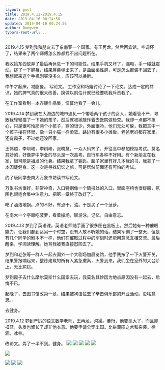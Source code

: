 ```yaml
---
layout: post
title: 2019.4.12-2019.4.15
date: 2019-04-16 00:24:56
updated: 2019-04-16 00:24:56
author: Dongwen
typora-root-url: ..
---
```




2019.4.15
梦到我和朋友去了东南亚一个国家。有王再龙。然后回宾馆，空调坏了，结果来了两个师傅怎么修都找不出问题所在。

我收拾东西放弃了最后再休息一下的可能性。结果手机又坏了，漏电，手一碰就震动。搓了一下屏幕，结果屏幕弹出来了，是曲面柔性屏，可是怎么都装不回去了，我想起来这个手机刚买没多久，应该可以换新。

中午才起床，减脂餐。
写论文。
工作室和巧姐讨论了一下论文。达成一定的共识，她的脾气真的很大改善，换做以前估计就已经要吼我斥责我了。

在工作室看到一本齐康作品集，怔怔地看了一会儿。

2019.4.14
梦到我在大海边的城市遇见一个带着两个孩子的女人，她看管不严，导致我轻轻撞了一下她的孩子，然后就被她敲诈着去医院做检查。我却一点都不担心，只是很可怜那两个小孩子，穿的很少，外面很冷，他们无处可躲，我把其中一个孩子搂在怀里，像一只小猫一样柔软。路边有很多小摊贩。老爸老妈都在家里。还有霞子，不过她还没回家。

王伟超，李圳岐，李树峰，张晓慧，一众人码齐了，开往高中参加模拟考试。莫名其妙的，好像梦中学业的尽头是一次高考。自行车各种不好用。有个新朋友在我家，很可能是祖发的化身。结果我拿了钥匙。超子家里有好几本我的书，我拿了一本囚徒健身。这一次是寻找记忆之旅，可是居然前面还有可怕的考试。

约了唐同学去南大万象书坊读书写论文。

万象书坊很好，非常神奇，入口特别像一个情报处的入口。里面座椅也很舒服，氛围也很适合集中注意力。把第一章终于改好了。

吃了涵洁地锅。点的不好，有点干，油。于是买了一个菠萝。

在南大一个亭廊吃菠萝，看着操场，聊游泳，记忆，自由意志。

2019.4.13
梦到了英语课。英语老师随手画了很多图在黑板上。然后她有一种催眠能力，让我们都到达另一个时空，没有人敢不听她的话。结果军训了一整天，但是有几个同学的剧本不一样，他们在催眠过程中的军训时还能用意念互相交流。最后醒来，学阅读理解。她骂我被我直接怼回去了。

梦到和老张等一群人一起去国外一个大剧场加展览馆，他手贱按了一下火警开关，结果警报响起来，整栋建筑的所有人紧急撤离，火警到来，我们坐在室外的大台阶上，无比尴尬。

梦到霞子去什么摩尔莫斯什么国家去玩，我莫名其妙因为地点原因没有一起去，后悔不已。

起晚了，去图书馆改第一章，结果被狗蛋拉去了拳击俱乐部的开业活动。没啥意思。。

去健身。

2019.4.12
梦到严厉的语文数学老师，王再龙，沟渠。董珩，他变高大了，而且能扣篮，头发也留长了却非他本意。他要申请全奖出国。比拼藏匿之术和突袭。徐涵。冰柱。

改论文。弄了一半不到。健身。         ![](/img/in-post/x59955712.jpg)
![](/img/in-post/x59955728.jpg)
![](/img/in-post/x59955702.jpg)
![](/img/in-post/x59955714.jpg)
![](/img/in-post/x59955724.jpg)

![](/img/in-post/x59955742.jpg)

![](/img/in-post/x59955731.jpg)
![](/img/in-post/x59955727.jpg)
![](/img/in-post/x59955725.jpg)
